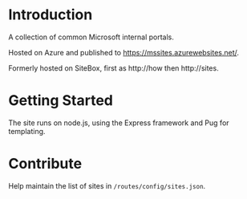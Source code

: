 # Introduction
A collection of common Microsoft internal portals.

Hosted on Azure and published to https://mssites.azurewebsites.net/.

Formerly hosted on SiteBox, first as http://how then http://sites.

# Getting Started
The site runs on node.js, using the Express framework and Pug for templating.

# Contribute
Help maintain the list of sites in `/routes/config/sites.json`.